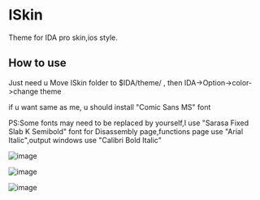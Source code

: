# ISkin
Theme for IDA pro skin,ios style.
## How to use
Just need u Move ISkin folder to $IDA/theme/ , then IDA->Option->color->change theme

if u want same as me, u should install "Comic Sans MS" font 

PS:Some fonts may need to be replaced by yourself,I use "Sarasa Fixed Slab K Semibold" font for Disassembly page,functions page use "Arial Italic",output windows use "Calibri Bold Italic"

![image](https://github.com/user-attachments/assets/7ee2fe0d-3413-4b04-9881-7d14837d76f4)

![image](https://github.com/user-attachments/assets/f23eb76f-bb9e-48b0-94cd-4501c4e0e1a5)

![image](https://github.com/user-attachments/assets/e326f798-d549-4e75-a7c2-16f5ea12c974)

